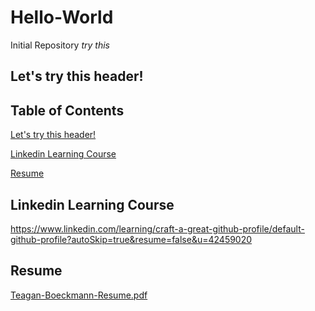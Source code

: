 # Hello-World
Initial Repository
*try this*
## Let's try this header!

## Table of Contents
[Let's try this header!](https://github.com/teaganboeckmann/Hello-World/edit/main/README.md#lets-try-this-header)

[Linkedin Learning Course](https://github.com/teaganboeckmann/Hello-World/edit/main/README.md#linkedin-learning-course)

[Resume](https://github.com/teaganboeckmann/Hello-World/edit/main/README.md#resume)

## Linkedin Learning Course
https://www.linkedin.com/learning/craft-a-great-github-profile/default-github-profile?autoSkip=true&resume=false&u=42459020


## Resume
[Teagan-Boeckmann-Resume.pdf](https://github.com/user-attachments/files/16971887/Teagan-Boeckmann-Resume.pdf)
